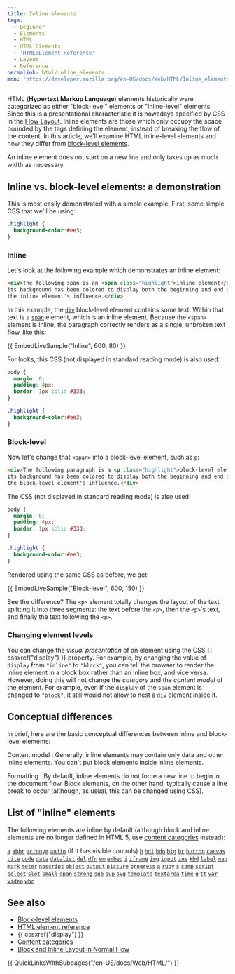 ```yaml
---
title: Inline elements
tags:
  - Beginner
  - Elements
  - HTML
  - HTML Elements
  - 'HTML:Element Reference'
  - Layout
  - Reference
permalink: html/inline_elements
mdn: 'https://developer.mozilla.org/en-US/docs/Web/HTML/Inline_elements'
---
```

HTML (**Hypertext Markup Language**) elements historically were categorized as either "block-level" elements or "inline-level" elements. Since this is a presentational characteristic it is nowadays specified by CSS in the [Flow Layout](/css/css_flow_layout). Inline elements are those which only occupy the space bounded by the tags defining the element, instead of breaking the flow of the content. In this article, we'll examine HTML inline-level elements and how they differ from [block-level elements](/html/block-level_elements).

An inline element does not start on a new line and only takes up as much width as necessary.

## Inline vs. block-level elements: a demonstration

This is most easily demonstrated with a simple example. First, some simple CSS that we'll be using:

```css
.highlight {
  background-color:#ee3;
}
```

### Inline

Let's look at the following example which demonstrates an inline element:

```html
<div>The following span is an <span class="highlight">inline element</span>;
its background has been colored to display both the beginning and end of
the inline element's influence.</div>
```

In this example, the [`div`](/html/element/div/) block-level element contains some text. Within that text is a [`span`](/html/element/span/) element, which is an inline element. Because the `<span>` element is inline, the paragraph correctly renders as a single, unbroken text flow, like this:

{{ EmbedLiveSample("Inline", 600, 80) }}

For looks, this CSS (not displayed in standard reading mode) is also used:

```css
body {
  margin: 0;
  padding: 4px;
  border: 1px solid #333;
}

.highlight {
  background-color:#ee3;
}
```

### Block-level

Now let's change that `<span>` into a block-level element, such as [`p`](/html/element/p/):

```html
<div>The following paragraph is a <p class="highlight">block-level element;</p>
its background has been colored to display both the beginning and end of
the block-level element's influence.</div>
```

The CSS (not displayed in standard reading mode) is also used:

```css
body {
  margin: 0;
  padding: 4px;
  border: 1px solid #333;
}

.highlight {
  background-color:#ee3;
}
```

Rendered using the same CSS as before, we get:

{{ EmbedLiveSample("Block-level", 600, 150) }}

See the difference? The `<p>` element totally changes the layout of the text, splitting it into three segments: the text before the `<p>`, then the `<p>`'s text, and finally the text following the `<p>`.

### Changing element levels

You can change the _visual presentation_ of an element using the CSS {{ cssxref("display") }} property. For example, by changing the value of `display` from `"inline"` to `"block"`, you can tell the browser to render the inline element in a block box rather than an inline box, and vice versa. However, doing this will not change the _category_ and the _content model_ of the element. For example, even if the `display` of the `span` element is changed to `"block"`, it still would not allow to nest a `div` element inside it.

## Conceptual differences

In brief, here are the basic conceptual differences between inline and block-level elements:

Content model
: Generally, inline elements may contain only data and other inline elements. You can't put block elements inside inline elements.

Formatting
: By default, inline elements do not force a new line to begin in the document flow. Block elements, on the other hand, typically cause a line break to occur (although, as usual, this can be changed using CSS).

## List of "inline" elements

The following elements are inline by default (although block and inline elements are no longer defined in HTML 5, use [content categories](/guide/html/content_categories) instead):

[`a`](/html/element/a/)
[`abbr`](/html/element/abbr/)
[`acronym`](/html/element/acronym/)
[`audio`](/html/element/audio/) (if it has visible controls)
[`b`](/html/element/b/)
[`bdi`](/html/element/bdi/)
[`bdo`](/html/element/bdo/)
[`big`](/html/element/big/)
[`br`](/html/element/br/)
[`button`](/html/element/button/)
[`canvas`](/html/element/canvas/)
[`cite`](/html/element/cite/)
[`code`](/html/element/code/)
[`data`](/html/element/data/)
[`datalist`](/html/element/datalist/)
[`del`](/html/element/del/)
[`dfn`](/html/element/dfn/)
[`em`](/html/element/em/)
[`embed`](/html/element/embed/)
[`i`](/html/element/i/)
[`iframe`](/html/element/iframe/)
[`img`](/html/element/img/)
[`input`](/html/element/input/)
[`ins`](/html/element/ins/)
[`kbd`](/html/element/kbd/)
[`label`](/html/element/label/)
[`map`](/html/element/map/)
[`mark`](/html/element/mark/)
[`meter`](/html/element/meter/)
[`noscript`](/html/element/noscript/)
[`object`](/html/element/object/)
[`output`](/html/element/output/)
[`picture`](/html/element/picture/)
[`progress`](/html/element/progress/)
[`q`](/html/element/q/)
[`ruby`](/html/element/ruby/)
[`s`](/html/element/s/)
[`samp`](/html/element/samp/)
[`script`](/html/element/script/)
[`select`](/html/element/select/)
[`slot`](/html/element/slot/)
[`small`](/html/element/small/)
[`span`](/html/element/span/)
[`strong`](/html/element/strong/)
[`sub`](/html/element/sub/)
[`sup`](/html/element/sup/)
[`svg`](/html/element/svg/)
[`template`](/html/element/template/)
[`textarea`](/html/element/textarea/)
[`time`](/html/element/time/)
[`u`](/html/element/u/)
[`tt`](/html/element/tt/)
[`var`](/html/element/var/)
[`video`](/html/element/video/)
[`wbr`](/html/element/wbr/)

## See also

-   [Block-level elements](/html/block-level_elements)
-   [HTML element reference](/html/element)
-   {{ cssxref("display") }}
-   [Content categories](/guide/html/content_categories)
-   [Block and Inline Layout in Normal Flow](/css/css_flow_layout/block_and_inline_layout_in_normal_flow)

{{ QuickLinksWithSubpages("/en-US/docs/Web/HTML/") }}